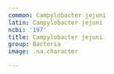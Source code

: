 ```yaml
---
common: Campylobacter jejuni
latin: Campylobacter jejuni
ncbi: '197'
title: Campylobacter jejuni
group: Bacteria
image: .na.character

---
```

